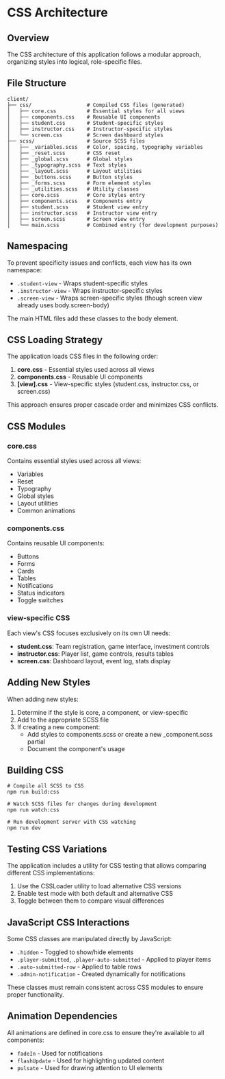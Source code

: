 # CSS Architecture

## Overview

The CSS architecture of this application follows a modular approach, organizing styles into logical, role-specific files.

## File Structure

```
client/
├── css/                  # Compiled CSS files (generated)
│   ├── core.css          # Essential styles for all views
│   ├── components.css    # Reusable UI components
│   ├── student.css       # Student-specific styles
│   ├── instructor.css    # Instructor-specific styles
│   └── screen.css        # Screen dashboard styles
├── scss/                 # Source SCSS files
│   ├── _variables.scss   # Color, spacing, typography variables
│   ├── _reset.scss       # CSS reset
│   ├── _global.scss      # Global styles
│   ├── _typography.scss  # Text styles
│   ├── _layout.scss      # Layout utilities
│   ├── _buttons.scss     # Button styles
│   ├── _forms.scss       # Form element styles
│   ├── _utilities.scss   # Utility classes
│   ├── core.scss         # Core styles entry
│   ├── components.scss   # Components entry
│   ├── student.scss      # Student view entry
│   ├── instructor.scss   # Instructor view entry
│   ├── screen.scss       # Screen view entry
│   └── main.scss         # Combined entry (for development purposes)
```

## Namespacing

To prevent specificity issues and conflicts, each view has its own namespace:

- `.student-view` - Wraps student-specific styles
- `.instructor-view` - Wraps instructor-specific styles
- `.screen-view` - Wraps screen-specific styles (though screen view already uses body.screen-body)

The main HTML files add these classes to the body element.

## CSS Loading Strategy

The application loads CSS files in the following order:

1. **core.css** - Essential styles used across all views
2. **components.css** - Reusable UI components
3. **[view].css** - View-specific styles (student.css, instructor.css, or screen.css)

This approach ensures proper cascade order and minimizes CSS conflicts.

## CSS Modules

### core.css

Contains essential styles used across all views:

- Variables
- Reset
- Typography
- Global styles
- Layout utilities
- Common animations

### components.css

Contains reusable UI components:

- Buttons
- Forms
- Cards
- Tables
- Notifications
- Status indicators
- Toggle switches

### view-specific CSS

Each view's CSS focuses exclusively on its own UI needs:

- **student.css**: Team registration, game interface, investment controls
- **instructor.css**: Player list, game controls, results tables
- **screen.css**: Dashboard layout, event log, stats display

## Adding New Styles

When adding new styles:

1. Determine if the style is core, a component, or view-specific
2. Add to the appropriate SCSS file
3. If creating a new component:
   - Add styles to components.scss or create a new \_component.scss partial
   - Document the component's usage

## Building CSS

```
# Compile all SCSS to CSS
npm run build:css

# Watch SCSS files for changes during development
npm run watch:css

# Run development server with CSS watching
npm run dev
```

## Testing CSS Variations

The application includes a utility for CSS testing that allows comparing different CSS implementations:

1. Use the CSSLoader utility to load alternative CSS versions
2. Enable test mode with both default and alternative CSS
3. Toggle between them to compare visual differences

## JavaScript CSS Interactions

Some CSS classes are manipulated directly by JavaScript:

- `.hidden` - Toggled to show/hide elements
- `.player-submitted`, `.player-auto-submitted` - Applied to player items
- `.auto-submitted-row` - Applied to table rows
- `.admin-notification` - Created dynamically for notifications

These classes must remain consistent across CSS modules to ensure proper functionality.

## Animation Dependencies

All animations are defined in core.css to ensure they're available to all components:

- `fadeIn` - Used for notifications
- `flashUpdate` - Used for highlighting updated content
- `pulsate` - Used for drawing attention to UI elements
